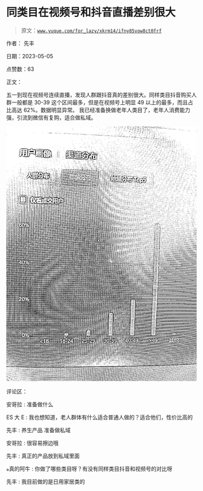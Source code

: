 # 同类目在视频号和抖音直播差别很大

> 原文：[`www.yuque.com/for_lazy/xkrm14/ifny85vow8ct0frf`](https://www.yuque.com/for_lazy/xkrm14/ifny85vow8ct0frf)

作者： 先丰

日期：2023-05-05

点赞数：63

正文：

五一到现在视频号连续直播，发现人群跟抖音真的差别很大。同样类目抖音购买人群一般都是 30-39 这个区间最多，但是在视频号上明显 49 以上的最多，而且占比高达 62%。数据明显异常。 我已经准备换做老年人类目了，老年人消费能力强，引流到微信有复购，适合做私域。

![](img/c5ef8f8d97087fa916b59a21899f4458.png)

评论区：

安哥拉 : 准备做什么

ES 大 E : 我也想知道，老人群体有什么适合普通人做的？适合他们，性价比高的

先丰 : 养生产品 准备做私域

安哥拉 : 很容易擦边哦

先丰 : 真正的产品放到私域里面

ﻩ真的阿牛 : 你做了哪些类目呀？有没有同样类目抖音和视频号的对比呀

先丰 : 我目前做的是日用家居类的



